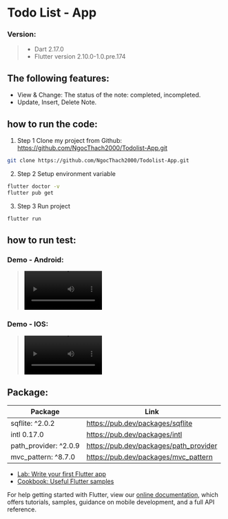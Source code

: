 # Todo List - App

### Version: 
> - Dart 2.17.0
> - Flutter version 2.10.0-1.0.pre.174 


## The following features:
  - View & Change: The status of the note: completed, incompleted.
  - Update, Insert, Delete Note.


## how to run the code: 
1.  Step 1 Clone my project from Github: https://github.com/NgocThach2000/Todolist-App.git
```sh
git clone https://github.com/NgocThach2000/Todolist-App.git
```
2.  Step 2 Setup environment variable 
```sh
flutter doctor -v
flutter pub get
```
3.  Step 3 Run project 
```sh
flutter run
```

## how to run test: 

### Demo - Android:
> <video src='https://user-images.githubusercontent.com/63405663/154407934-188b087e-3107-4711-8f97-9419ec4183cc.mp4' width=180/>

### Demo - IOS:
> <video src='https://user-images.githubusercontent.com/63405663/154418660-9ada37e6-a03d-47a3-a325-f22079146bab.mov' width=180/>




## Package: 
| Package | Link |
| ------ | ------ |
| sqflite: ^2.0.2 | https://pub.dev/packages/sqflite |
| intl 0.17.0 | https://pub.dev/packages/intl |
| path_provider: ^2.0.9 | https://pub.dev/packages/path_provider |
| mvc_pattern: ^8.7.0 | https://pub.dev/packages/mvc_pattern |

- [Lab: Write your first Flutter app](https://flutter.dev/docs/get-started/codelab)
- [Cookbook: Useful Flutter samples](https://flutter.dev/docs/cookbook)

For help getting started with Flutter, view our
[online documentation](https://flutter.dev/docs), which offers tutorials,
samples, guidance on mobile development, and a full API reference.

